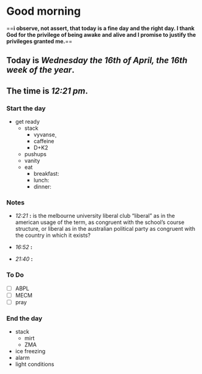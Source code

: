 # Good morning

==**i observe, not assert, that today is a fine day and the right day. I thank God for the privilege of being awake and alive and I promise to justify the privileges granted me.**==

## Today is ***Wednesday the 16th of April, the 16th week of the year***.
## The time is ***12:21 pm***.
### Start the day
* get ready
	* stack
		* vyvanse¸
		* caffeine
		* D+K2
	* pushups
	* vanity
	* eat
		* breakfast:
		* lunch:
		* dinner:


### Notes


* *12:21* **:**   is the melbourne university liberal club “liberal” as in the american usage of the term, as congruent with the school’s course structure, or liberal as in the australian political party as congruent with the country in which it exists? 

* *16:52* **:**   

* *21:40* **:**   




### To Do

- [ ] ABPL
- [ ] MECM
- [ ] pray

### End the day
* stack
	* mirt
	* ZMA
* ice freezing
* alarm
* light conditions

